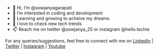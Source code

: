 - 👋 Hi, I’m @sowjanyagarapati
- 👀 I’m interested in coding and development
- 🌱 Learning and growing to acheive my dreams.
- 💞️ I love to check new tech trends 
- 📫 Reach me on twitter @sowjanya_25 or instagram @hello.techie



For any queries/suggestions, feel free to connect with me on  [LinkedIn](https://www.linkedin.com/in/lakshmi-sowjanya-garapati/) | [Twitter](https://twitter.com/sowjanya_25) | [Instagram](https://www.instagram.com/hello.techie/) | [Youtube](https://www.youtube.com/channel/UCaR4r8FwrUoYCqnY2ae9GIg)

<!---
sowjanyagarapati/sowjanyagarapati is a ✨ special ✨ repository because its `README.md` (this file) appears on your GitHub profile.
You can click the Preview link to take a look at your changes.
--->

